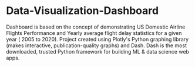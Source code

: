 # Data-Visualization-Dashboard
Dashboard is based on the concept of demonstrating US Domestic Airline Flights Performance and Yearly average flight delay statistics for a given year ( 2005 to 2020). Project created using Plotly's Python graphing library (makes interactive, publication-quality graphs) and Dash. Dash is the most downloaded, trusted Python framework for building ML & data science web apps.
